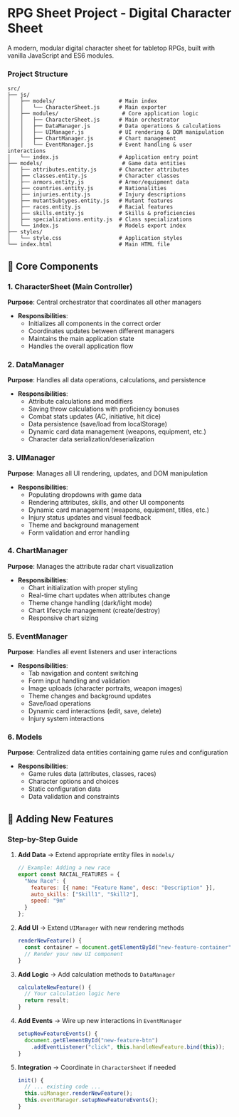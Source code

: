 # RPG Sheet Project - Digital Character Sheet

A modern, modular digital character sheet for tabletop RPGs, built with vanilla JavaScript and ES6 modules.

### Project Structure
```
src/
├── js/
│   ├── models/                    # Main index
│   │   └── CharacterSheet.js      # Main exporter
│   ├── modules/                    # Core application logic
│   │   ├── CharacterSheet.js      # Main orchestrator
│   │   ├── DataManager.js         # Data operations & calculations
│   │   ├── UIManager.js           # UI rendering & DOM manipulation
│   │   ├── ChartManager.js        # Chart management
│   │   └── EventManager.js        # Event handling & user interactions
│   └── index.js                   # Application entry point
├── models/                         # Game data entities
│   ├── attributes.entity.js       # Character attributes
│   ├── classes.entity.js          # Character classes
│   ├── armors.entity.js           # Armor/equipment data
│   ├── countries.entity.js        # Nationalities
│   ├── injuries.entity.js         # Injury descriptions
│   ├── mutantSubtypes.entity.js   # Mutant features
│   ├── races.entity.js            # Racial features
│   ├── skills.entity.js           # Skills & proficiencies
│   ├── specializations.entity.js  # Class specializations
│   └── index.js                   # Models export index
├── styles/
│   └── style.css                  # Application styles
└── index.html                     # Main HTML file
```

## 🔧 Core Components

### 1. CharacterSheet (Main Controller)
**Purpose**: Central orchestrator that coordinates all other managers
- **Responsibilities**: 
  - Initializes all components in the correct order
  - Coordinates updates between different managers
  - Maintains the main application state
  - Handles the overall application flow

### 2. DataManager
**Purpose**: Handles all data operations, calculations, and persistence
- **Responsibilities**:
  - Attribute calculations and modifiers
  - Saving throw calculations with proficiency bonuses
  - Combat stats updates (AC, initiative, hit dice)
  - Data persistence (save/load from localStorage)
  - Dynamic card data management (weapons, equipment, etc.)
  - Character data serialization/deserialization

### 3. UIManager
**Purpose**: Manages all UI rendering, updates, and DOM manipulation
- **Responsibilities**:
  - Populating dropdowns with game data
  - Rendering attributes, skills, and other UI components
  - Dynamic card management (weapons, equipment, titles, etc.)
  - Injury status updates and visual feedback
  - Theme and background management
  - Form validation and error handling

### 4. ChartManager
**Purpose**: Manages the attribute radar chart visualization
- **Responsibilities**:
  - Chart initialization with proper styling
  - Real-time chart updates when attributes change
  - Theme change handling (dark/light mode)
  - Chart lifecycle management (create/destroy)
  - Responsive chart sizing

### 5. EventManager
**Purpose**: Handles all event listeners and user interactions
- **Responsibilities**:
  - Tab navigation and content switching
  - Form input handling and validation
  - Image uploads (character portraits, weapon images)
  - Theme changes and background updates
  - Save/load operations
  - Dynamic card interactions (edit, save, delete)
  - Injury system interactions

### 6. Models
**Purpose**: Centralized data entities containing game rules and configuration
- **Responsibilities**:
  - Game rules data (attributes, classes, races)
  - Character options and choices
  - Static configuration data
  - Data validation and constraints

## 🚀 Adding New Features

### Step-by-Step Guide

1. **Add Data** → Extend appropriate entity files in `models/`
   ```javascript
   // Example: Adding a new race
   export const RACIAL_FEATURES = {
     "New Race": {
       features: [{ name: "Feature Name", desc: "Description" }],
       auto_skills: ["Skill1", "Skill2"],
       speed: "9m"
     }
   };
   ```

2. **Add UI** → Extend `UIManager` with new rendering methods
   ```javascript
   renderNewFeature() {
     const container = document.getElementById("new-feature-container");
     // Render your new UI component
   }
   ```

3. **Add Logic** → Add calculation methods to `DataManager`
   ```javascript
   calculateNewFeature() {
     // Your calculation logic here
     return result;
   }
   ```

4. **Add Events** → Wire up new interactions in `EventManager`
   ```javascript
   setupNewFeatureEvents() {
     document.getElementById("new-feature-btn")
       .addEventListener("click", this.handleNewFeature.bind(this));
   }
   ```

5. **Integration** → Coordinate in `CharacterSheet` if needed
   ```javascript
   init() {
     // ... existing code ...
     this.uiManager.renderNewFeature();
     this.eventManager.setupNewFeatureEvents();
   }
   ```
   